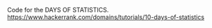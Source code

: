Code for the DAYS OF STATISTICS.
https://www.hackerrank.com/domains/tutorials/10-days-of-statistics
